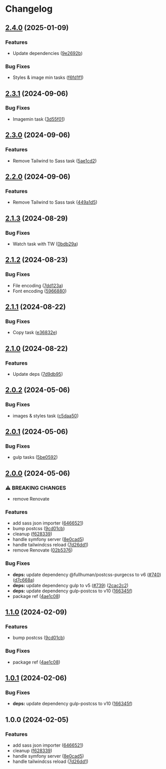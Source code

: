 # Changelog

## [2.4.0](https://github.com/nlemoine/gulp-tasks/compare/v2.3.1...v2.4.0) (2025-01-09)


### Features

* Update dependencies ([9e2692b](https://github.com/nlemoine/gulp-tasks/commit/9e2692ba13d07629a080a656163525ae2a2563cb))


### Bug Fixes

* Styles & image min tasks ([f6fd1f1](https://github.com/nlemoine/gulp-tasks/commit/f6fd1f1cb0c4f250905becb6d1080aa5f66e0569))

## [2.3.1](https://github.com/nlemoine/gulp-tasks/compare/v2.3.0...v2.3.1) (2024-09-06)


### Bug Fixes

* Imagemin task ([3d55f01](https://github.com/nlemoine/gulp-tasks/commit/3d55f01e166c16595fab364a6feb054221f9500b))

## [2.3.0](https://github.com/nlemoine/gulp-tasks/compare/v2.2.0...v2.3.0) (2024-09-06)


### Features

* Remove Tailwind to Sass task ([5ae1cd2](https://github.com/nlemoine/gulp-tasks/commit/5ae1cd23c5679b05a97c2f86cdde080873382020))

## [2.2.0](https://github.com/nlemoine/gulp-tasks/compare/v2.1.3...v2.2.0) (2024-09-06)


### Features

* Remove Tailwind to Sass task ([449a1d5](https://github.com/nlemoine/gulp-tasks/commit/449a1d5f045fa6c36ae92edbc255f47121d9c988))

## [2.1.3](https://github.com/nlemoine/gulp-tasks/compare/v2.1.2...v2.1.3) (2024-08-29)


### Bug Fixes

* Watch task with TW ([0bdb29a](https://github.com/nlemoine/gulp-tasks/commit/0bdb29a0a158ab68149580860625868eb486b719))

## [2.1.2](https://github.com/nlemoine/gulp-tasks/compare/v2.1.1...v2.1.2) (2024-08-23)


### Bug Fixes

* File encoding ([7dd123a](https://github.com/nlemoine/gulp-tasks/commit/7dd123aa1b2a5d09a6d3e7cb34bdebec5a1fbb1b))
* Font encoding ([5966880](https://github.com/nlemoine/gulp-tasks/commit/5966880ac6109ad25405836c0bbef80c73661a51))

## [2.1.1](https://github.com/nlemoine/gulp-tasks/compare/v2.1.0...v2.1.1) (2024-08-22)


### Bug Fixes

* Copy task ([e36832e](https://github.com/nlemoine/gulp-tasks/commit/e36832e5139911d5d2a77fe3823e2c494bf9f0b0))

## [2.1.0](https://github.com/nlemoine/gulp-tasks/compare/v2.0.2...v2.1.0) (2024-08-22)


### Features

* Update deps ([7d9db95](https://github.com/nlemoine/gulp-tasks/commit/7d9db953d471cd806009d825db87251a8842ba33))

## [2.0.2](https://github.com/nlemoine/gulp-tasks/compare/v2.0.1...v2.0.2) (2024-05-06)


### Bug Fixes

* images & styles task ([c5daa50](https://github.com/nlemoine/gulp-tasks/commit/c5daa501aa9d7cb1d55edc40ff7bc2417efbd4d5))

## [2.0.1](https://github.com/nlemoine/gulp-tasks/compare/v2.0.0...v2.0.1) (2024-05-06)


### Bug Fixes

* gulp tasks ([5be0592](https://github.com/nlemoine/gulp-tasks/commit/5be0592a9a8e882b250a9809fbb0b11410b1260f))

## [2.0.0](https://github.com/nlemoine/gulp-tasks/compare/v1.1.0...v2.0.0) (2024-05-06)


### ⚠ BREAKING CHANGES

* remove Renovate

### Features

* add sass json importer ([6466521](https://github.com/nlemoine/gulp-tasks/commit/64665214da85bcb8e8a8ddfef524d6391fe0012d))
* bump postcss ([9cd01cb](https://github.com/nlemoine/gulp-tasks/commit/9cd01cbe8a01806a29f7e96c7ec04a09cc5ed297))
* cleanup ([f628339](https://github.com/nlemoine/gulp-tasks/commit/f628339fa20167bac969f83c7d940158d8c70df0))
* handle symfony server ([8e0cad5](https://github.com/nlemoine/gulp-tasks/commit/8e0cad558666d947f4c8e5fb91479e2007a47255))
* handle tailwindcss reload ([7d26dd1](https://github.com/nlemoine/gulp-tasks/commit/7d26dd137ab538f96835a7826cfe3d441e6d6d74))
* remove Renovate ([02b5376](https://github.com/nlemoine/gulp-tasks/commit/02b5376b0069dcb96991171834bfae0af404978f))


### Bug Fixes

* **deps:** update dependency @fullhuman/postcss-purgecss to v6 ([#740](https://github.com/nlemoine/gulp-tasks/issues/740)) ([d7c668a](https://github.com/nlemoine/gulp-tasks/commit/d7c668a798efb78c9c0fa718a6294e3cab3eaa43))
* **deps:** update dependency gulp to v5 ([#739](https://github.com/nlemoine/gulp-tasks/issues/739)) ([2cac2c2](https://github.com/nlemoine/gulp-tasks/commit/2cac2c29e67ec7da99848b8d93861444d64ad3b8))
* **deps:** update dependency gulp-postcss to v10 ([166345f](https://github.com/nlemoine/gulp-tasks/commit/166345f91e015a5b81b0dcefdafa803425c38901))
* package ref ([4ae1c08](https://github.com/nlemoine/gulp-tasks/commit/4ae1c0855fa7dd99800fa21b103dfa0c2778b90a))

## [1.1.0](https://github.com/nlemoine/gulp-tasks/compare/v1.0.1...v1.1.0) (2024-02-09)


### Features

* bump postcss ([9cd01cb](https://github.com/nlemoine/gulp-tasks/commit/9cd01cbe8a01806a29f7e96c7ec04a09cc5ed297))


### Bug Fixes

* package ref ([4ae1c08](https://github.com/nlemoine/gulp-tasks/commit/4ae1c0855fa7dd99800fa21b103dfa0c2778b90a))

## [1.0.1](https://github.com/nlemoine/gulp-tasks/compare/v1.0.0...v1.0.1) (2024-02-06)


### Bug Fixes

* **deps:** update dependency gulp-postcss to v10 ([166345f](https://github.com/nlemoine/gulp-tasks/commit/166345f91e015a5b81b0dcefdafa803425c38901))

## 1.0.0 (2024-02-05)


### Features

* add sass json importer ([6466521](https://github.com/nlemoine/gulp-tasks/commit/64665214da85bcb8e8a8ddfef524d6391fe0012d))
* cleanup ([f628339](https://github.com/nlemoine/gulp-tasks/commit/f628339fa20167bac969f83c7d940158d8c70df0))
* handle symfony server ([8e0cad5](https://github.com/nlemoine/gulp-tasks/commit/8e0cad558666d947f4c8e5fb91479e2007a47255))
* handle tailwindcss reload ([7d26dd1](https://github.com/nlemoine/gulp-tasks/commit/7d26dd137ab538f96835a7826cfe3d441e6d6d74))
